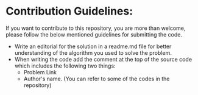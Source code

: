 # Contribution Guidelines:
If you want to contribute to this repository, you are more than welcome, please follow the below mentioned guidelines for submitting the code.

- Write an editorial for the solution in a readme.md file for better understanding of the algorithm you used to solve the problem.
- When writing the code add the comment at the top of the source code which includes the following two things:
  - Problem Link
  - Author's name. (You can refer to some of the codes in the repository)